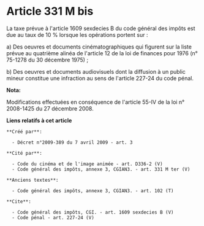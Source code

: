 # Article 331 M bis

La taxe prévue à l'article 1609 sexdecies B du code général des impôts est due au taux de 10 % lorsque les opérations portent
sur : 

a) Des oeuvres et documents cinématographiques qui figurent sur la liste prévue au quatrième alinéa de l'article 12 de la loi
de finances pour 1976 (n° 75-1278 du 30 décembre 1975) ; 

b) Des oeuvres et documents audiovisuels dont la diffusion à un public mineur constitue une infraction au sens de l'article
227-24 du code pénal.

**Nota:**

Modifications effectuées en conséquence de l'article 55-IV de la loi n° 2008-1425 du 27 décembre 2008.

**Liens relatifs à cet article**

	**Créé par**:

	  - Décret n°2009-389 du 7 avril 2009 - art. 3

	**Cité par**:

	  - Code du cinéma et de l'image animée - art. D336-2 (V)
	  - Code général des impôts, annexe 3, CGIAN3. - art. 331 M ter (V)

	**Anciens textes**:

	  - Code général des impôts, annexe 3, CGIAN3. - art. 102 (T)

	**Cite**:

	  - Code général des impôts, CGI. - art. 1609 sexdecies B (V)
	  - Code pénal - art. 227-24 (V)
